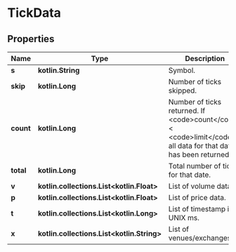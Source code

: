 
# TickData

## Properties
Name | Type | Description | Notes
------------ | ------------- | ------------- | -------------
**s** | **kotlin.String** | Symbol. |  [optional]
**skip** | **kotlin.Long** | Number of ticks skipped. |  [optional]
**count** | **kotlin.Long** | Number of ticks returned. If &lt;code&gt;count&lt;/code&gt; &lt; &lt;code&gt;limit&lt;/code&gt;, all data for that date has been returned. |  [optional]
**total** | **kotlin.Long** | Total number of ticks for that date. |  [optional]
**v** | **kotlin.collections.List&lt;kotlin.Float&gt;** | List of volume data. |  [optional]
**p** | **kotlin.collections.List&lt;kotlin.Float&gt;** | List of price data. |  [optional]
**t** | **kotlin.collections.List&lt;kotlin.Long&gt;** | List of timestamp in UNIX ms. |  [optional]
**x** | **kotlin.collections.List&lt;kotlin.String&gt;** | List of venues/exchanges. |  [optional]



